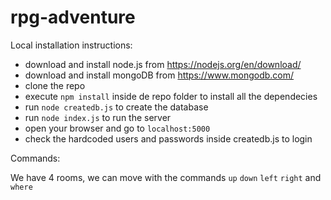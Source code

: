 # rpg-adventure

Local installation instructions:

- download and install node.js from https://nodejs.org/en/download/
- download and install mongoDB from https://www.mongodb.com/
- clone the repo
- execute `npm install` inside de repo folder to install all the dependecies
- run `node createdb.js` to create the database
- run `node index.js` to run the server
- open your browser and go to `localhost:5000`
- check the hardcoded users and passwords inside createdb.js to login


Commands:

We have 4 rooms, we can move with the commands `up` `down` `left` `right` and `where`

